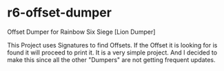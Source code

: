 # r6-offset-dumper
Offset Dumper for Rainbow Six Siege [Lion Dumper]

This Project uses Signatures to find Offsets. If the Offset it is looking for is found it will proceed to print it.
It is a very simple project. And I decided to make this since all the other "Dumpers" are not getting frequent updates.
